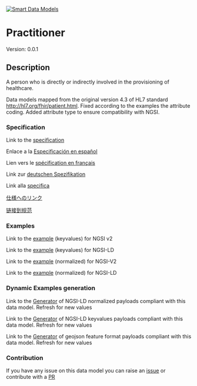 [![Smart Data Models](https://smartdatamodels.org/wp-content/uploads/2022/01/SmartDataModels_logo.png "Logo")](https://smartdatamodels.org)
# Practitioner
Version: 0.0.1

## Description 

A person who is directly or indirectly involved in the provisioning of healthcare.

Data models mapped from the original version 4.3 of HL7 standard http://hl7.org/fhir/patient.html. Fixed according to the examples the attribute coding. Added attribute type to ensure compatibility with NGSI.
### Specification

Link to the [specification](https://github.com/smart-data-models/dataModel.Hl7/blob/master/Practitioner/doc/spec.md)

Enlace a la [Especificación en español](https://github.com/smart-data-models/dataModel.Hl7/blob/master/Practitioner/doc/spec_ES.md)

Lien vers le [spécification en français](https://github.com/smart-data-models/dataModel.Hl7/blob/master/Practitioner/doc/spec_FR.md)

Link zur [deutschen Spezifikation](https://github.com/smart-data-models/dataModel.Hl7/blob/master/Practitioner/doc/spec_DE.md)

Link alla [specifica](https://github.com/smart-data-models/dataModel.Hl7/blob/master/Practitioner/doc/spec_IT.md)

[仕様へのリンク](https://github.com/smart-data-models/dataModel.Hl7/blob/master/Practitioner/doc/spec_JA.md)

[链接到规范](https://github.com/smart-data-models/dataModel.Hl7/blob/master/Practitioner/doc/spec_ZH.md)
### Examples

Link to the [example](https://smart-data-models.github.io/dataModel.Hl7/Practitioner/examples/example.json) (keyvalues) for NGSI v2

Link to the [example](https://smart-data-models.github.io/dataModel.Hl7/Practitioner/examples/example.jsonld) (keyvalues) for NGSI-LD

Link to the [example](https://smart-data-models.github.io/dataModel.Hl7/Practitioner/examples/example-normalized.json) (normalized) for NGSI-V2

Link to the [example](https://smart-data-models.github.io/dataModel.Hl7/Practitioner/examples/example-normalized.jsonld) (normalized) for NGSI-LD
### Dynamic Examples generation

Link to the [Generator](https://smartdatamodels.org/extra/ngsi-ld_generator.php?schemaUrl=https://raw.githubusercontent.com/smart-data-models/dataModel.Hl7/master/Practitioner/schema.json&email=info@smartdatamodels.org) of NGSI-LD normalized payloads compliant with this data model. Refresh for new values

Link to the [Generator](https://smartdatamodels.org/extra/ngsi-ld_generator_keyvalues.php?schemaUrl=https://raw.githubusercontent.com/smart-data-models/dataModel.Hl7/master/Practitioner/schema.json&email=info@smartdatamodels.org) of NGSI-LD keyvalues payloads compliant with this data model. Refresh for new values

Link to the [Generator](https://smartdatamodels.org/extra/geojson_features_generator.php?schemaUrl=https://raw.githubusercontent.com/smart-data-models/dataModel.Hl7/master/Practitioner/schema.json&email=info@smartdatamodels.org) of geojson feature format payloads compliant with this data model. Refresh for new values
### Contribution

 If you have any issue on this data model you can raise an [issue](https://github.com/smart-data-models/dataModel.Hl7/issues)  or contribute with a [PR](https://github.com/smart-data-models/dataModel.Hl7/pulls)